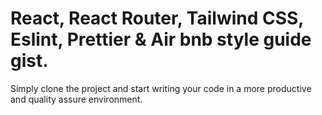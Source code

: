 # React, React Router, Tailwind CSS, Eslint, Prettier & Air bnb style guide gist.

Simply clone the project and start writing your code in a more productive and quality assure environment.
